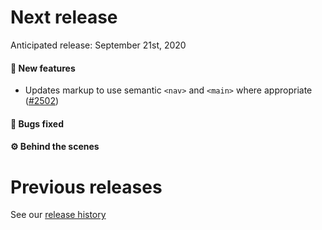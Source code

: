 # Next release

Anticipated release: September 21st, 2020

#### 🚀 New features

- Updates markup to use semantic `<nav>` and `<main>` where appropriate ([#2502])

#### 🐛 Bugs fixed


#### ⚙️ Behind the scenes


# Previous releases

See our [release history](https://github.com/CMSgov/eAPD/releases)

[#2502]: https://github.com/CMSgov/eAPD/issues/2502
